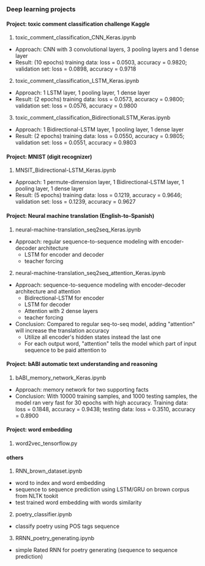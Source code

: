 ### Deep learning projects

#### Project: toxic comment classification challenge Kaggle
1. toxic_comment_classification_CNN_Keras.ipynb
- Approach: CNN with 3 convolutional layers, 3 pooling layers and 1 dense layer
- Result: (10 epochs) training data: loss = 0.0503, accuracy = 0.9820; validation set: loss = 0.0898, accuracy = 0.9718

2. toxic_comment_classification_LSTM_Keras.ipynb
- Approach: 1 LSTM layer, 1 pooling layer, 1 dense layer
- Result: (2 epochs) training data: loss = 0.0573, accuracy = 0.9800; validation set: loss = 0.0576, accuracy = 0.9800

3. toxic_comment_classification_BidirectionalLSTM_Keras.ipynb
- Approach: 1 Bidirectional-LSTM layer, 1 pooling layer, 1 dense layer
- Result: (2 epochs) training data: loss = 0.0550, accuracy = 0.9805; validation set: loss = 0.0551, accuracy = 0.9803

#### Project: MNIST (digit recognizer)
1. MNSIT_Bidirectional-LSTM_Keras.ipynb
- Approach: 1 permute-dimension layer, 1 Bidirectional-LSTM layer, 1 pooling layer, 1 dense layer
- Result: (5 epochs) training data: loss = 0.1219, accuracy = 0.9646; validation set: loss = 0.1239, accuracy = 0.9627 

#### Project: Neural machine translation (English-to-Spanish)
1. neural-machine-translation_seq2seq_Keras.ipynb
- Approach: regular sequence-to-sequence modeling with encoder-decoder architecture
    - LSTM for encoder and decoder
    - teacher forcing

2. neural-machine-translation_seq2seq_attention_Keras.ipynb
- Approach:  sequence-to-sequence modeling with encoder-decoder architecture and attention
    - Bidirectional-LSTM for encoder
    - LSTM for decoder
    - Attention with 2 dense layers
    - teacher forcing
- Conclusion: Compared to regular seq-to-seq model, adding "attention" will increase the translation accuracy
    - Utilize all encoder's hidden states instead the last one
    - For each output word, "attention" tells the model which part of input sequence to be paid attention to

#### Project: bABI automatic text understanding and reasoning
1. bABI_memory_network_Keras.ipynb
- Approach: memory network for two supporting facts
- Conclusion: With 10000 training samples, and 1000 testing samples, the model ran very fast for 30 epochs with high accuracy. Training data: loss = 0.1848, accuracy = 0.9438; testing data: loss = 0.3510, accuracy = 0.8900

#### Project: word embedding
1. word2vec_tensorflow.py

#### others
1. RNN_brown_dataset.ipynb
- word to index and word embedding
- sequence to sequence prediction using LSTM/GRU on brown corpus from NLTK tookit
- test trained word embedding with words similarity

2. poetry_classifier.ipynb
- classify poetry using POS tags sequence

3. RRNN_poetry_generating.ipynb
- simple Rated RNN for poetry generating (sequence to sequence prediction)

